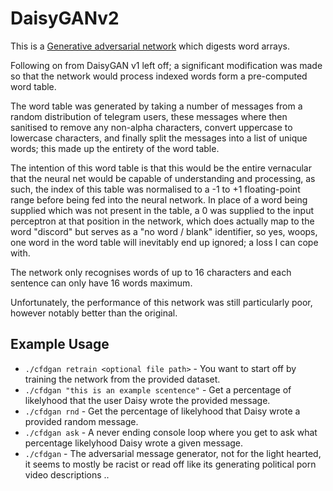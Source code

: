 # DaisyGANv2
This is a [Generative adversarial network](https://en.wikipedia.org/wiki/Generative_adversarial_network) which digests word arrays.

Following on from DaisyGAN v1 left off; a significant modification was made so that the network would process indexed words form a pre-computed word table.

The word table was generated by taking a number of messages from a random distribution of telegram users, these messages where then sanitised to remove any non-alpha characters, convert uppercase to lowercase characters, and finally split the messages into a list of unique words; this made up the entirety of the word table.

The intention of this word table is that this would be the entire vernacular that the neural net would be capable of understanding and processing, as such, the index of this table was normalised to a -1 to +1 floating-point range before being fed into the neural network. In place of a word being supplied which was not present in the table, a 0 was supplied to the input perceptron at that position in the network, which does actually map to the word "discord" but serves as a "no word / blank" identifier, so yes, woops, one word in the word table will inevitably end up ignored; a loss I can cope with.

The network only recognises words of up to 16 characters and each sentence can only have 16 words maximum.

Unfortunately, the performance of this network was still particularly poor, however notably better than the original.

## Example Usage
- ```./cfdgan retrain <optional file path>``` - You want to start off by training the network from the provided dataset.
- ```./cfdgan "this is an example scentence"``` - Get a percentage of likelyhood that the user Daisy wrote the provided message.
- ```./cfdgan rnd``` - Get the percentage of likelyhood that Daisy wrote a provided random message.
- ```./cfdgan ask``` - A never ending console loop where you get to ask what percentage likelyhood Daisy wrote a given message.
- ```./cfdgan``` - The adversarial message generator, not for the light hearted, it seems to mostly be racist or read off like its generating political porn video descriptions ..
